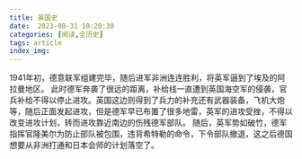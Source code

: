 ```yaml
---
title: 英国史
date:  2023-08-31 10:20:30
categories: [阅读,全历史]
tags: article
index_img: 
---
```

1941年初，德意联军组建完毕，随后进军非洲连连胜利，将英军逼到了埃及的阿拉曼地区。
此时德军奔袭了很远的距离，补给线一直遭到英国海空军的侵袭，官兵补给不得以停止进攻。英国这边则得到了兵力的补充还有武器装备，飞机大炮等，随后正面发起进攻，但是德军早已布置了很多地雷，英军的进攻受挫，不得以改变进攻计划，转而进攻靠近南边的伤残德军部队。
随后，英军势如破竹，德军指挥官隆美尔为防止部队被包围，违背希特勒的命令，下令部队撤退，这之后德国想要从非洲打通和日本会师的计划落空了。